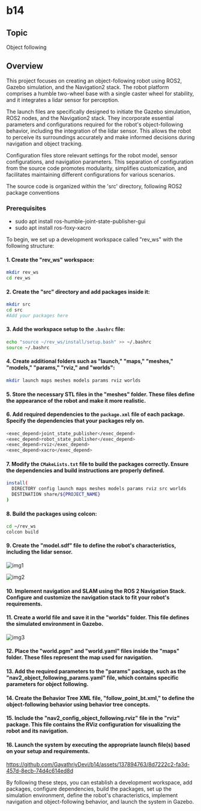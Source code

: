 # b14

## Topic
Object following

## Overview
This project focuses on creating an object-following robot using ROS2, Gazebo simulation, and the Navigation2 stack. The robot platform comprises a humble two-wheel base with a single caster wheel for stability, and it integrates a lidar sensor for perception.

The launch files are specifically designed to initiate the Gazebo simulation, ROS2 nodes, and the Navigation2 stack. They incorporate essential parameters and configurations required for the robot's object-following behavior, including the integration of the lidar sensor. This allows the robot to perceive its surroundings accurately and make informed decisions during navigation and object tracking.

Configuration files store relevant settings for the robot model, sensor configurations, and navigation parameters. This separation of configuration from the source code promotes modularity, simplifies customization, and facilitates maintaining different configurations for various scenarios.

The source code is organized within the 'src' directory, following ROS2 package conventions

### Prerequisites

- sudo apt install ros-humble-joint-state-publisher-gui
- sudo apt install ros-foxy-xacro

To begin, we set up a development workspace called "rev_ws" with the following structure:
#### 1. Create the "rev_ws" workspace:

```bash
mkdir rev_ws
cd rev_ws
```

#### 2. Create the "src" directory and add packages inside it:

```bash
mkdir src
cd src
#Add your packages here
```

#### 3. Add the workspace setup to the `.bashrc` file:

```bash
echo "source ~/rev_ws/install/setup.bash" >> ~/.bashrc
source ~/.bashrc
```

#### 4. Create additional folders such as "launch," "maps," "meshes," "models," "params," "rviz," and "worlds":

```bash
mkdir launch maps meshes models params rviz worlds
```
#### 5. Store the necessary STL files in the "meshes" folder. These files define the appearance of the robot and make it more realistic.

#### 6. Add required dependencies to the `package.xml` file of each package. Specify the dependencies that your packages rely on.

```bash
<exec_depend>joint_state_publisher</exec_depend>
<exec_depend>robot_state_publisher</exec_depend>
<exec_depend>rviz</exec_depend>
<exec_depend>xacro</exec_depend>
```

#### 7. Modify the `CMakeLists.txt` file to build the packages correctly. Ensure the dependencies and build instructions are properly defined.

```bash
install(
  DIRECTORY config launch maps meshes models params rviz src worlds
  DESTINATION share/${PROJECT_NAME}
)
```

#### 8. Build the packages using colcon:

```bash
cd ~/rev_ws
colcon build
```
#### 9. Create the "model.sdf" file to define the robot's characteristics, including the lidar sensor.
![img1](https://github.com/GayathriyDevi/b14/assets/137894763/4a0db7f3-5183-46c9-ad9a-8aa306a9bbbf)

![img2](https://github.com/GayathriyDevi/b14/assets/137894763/dd355d59-06e7-4213-aa97-cf4f90382384)




#### 10. Implement navigation and SLAM using the ROS 2 Navigation Stack. Configure and customize the navigation stack to fit your robot's requirements.

#### 11. Create a world file and save it in the "worlds" folder. This file defines the simulated environment in Gazebo.
![img3](https://github.com/GayathriyDevi/b14/assets/137894763/01165178-53cf-4f62-8b4b-27ae87d179c2)


#### 12. Place the "world.pgm" and "world.yaml" files inside the "maps" folder. These files represent the map used for navigation.

#### 13. Add the required parameters to the "params" package, such as the "nav2_object_following_params.yaml" file, which contains specific parameters for object following.

#### 14. Create the Behavior Tree XML file, "follow_point_bt.xml," to define the object-following behavior using behavior tree concepts.

#### 15. Include the "nav2_config_object_following.rviz" file in the "rviz" package. This file contains the RViz configuration for visualizing the robot and its navigation.

#### 16. Launch the system by executing the appropriate launch file(s) based on your setup and requirements.



https://github.com/GayathriyDevi/b14/assets/137894763/8d7222c2-fa3d-457d-8ecb-74d4c614ed8d




By following these steps, you can establish a development workspace, add packages, configure dependencies, build the packages, set up the simulation environment, define the robot's characteristics, implement navigation and object-following behavior, and launch the system in Gazebo.
